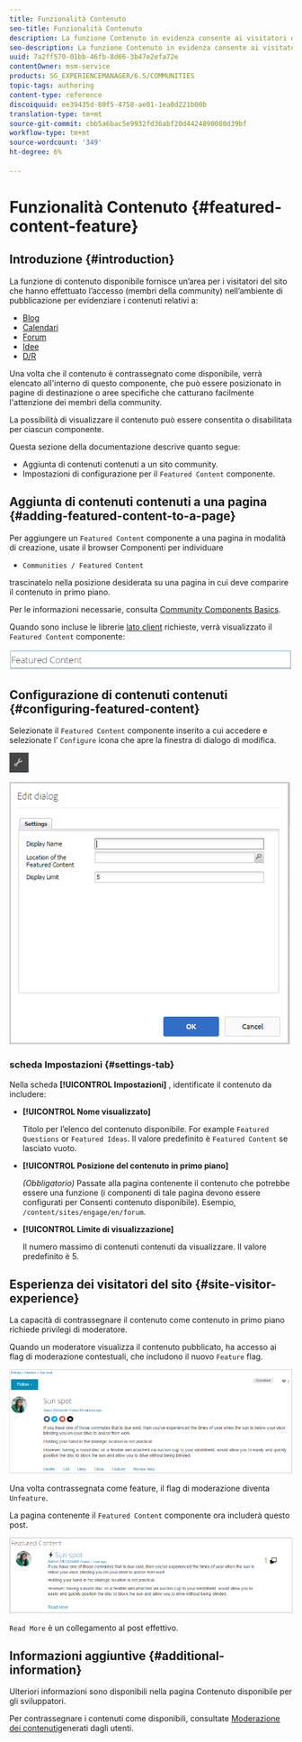 ```yaml
---
title: Funzionalità Contenuto
seo-title: Funzionalità Contenuto
description: La funzione Contenuto in evidenza consente ai visitatori del sito che hanno effettuato l’accesso di evidenziare i contenuti
seo-description: La funzione Contenuto in evidenza consente ai visitatori del sito che hanno effettuato l’accesso di evidenziare i contenuti
uuid: 7a2ff570-01bb-46fb-8d66-3b47e2efa72e
contentOwner: msm-service
products: SG_EXPERIENCEMANAGER/6.5/COMMUNITIES
topic-tags: authoring
content-type: reference
discoiquuid: ee39435d-80f5-4758-ae01-1ea0d221b00b
translation-type: tm+mt
source-git-commit: cbb5a6bac5e9932fd36abf20d4424890080d39bf
workflow-type: tm+mt
source-wordcount: '349'
ht-degree: 6%

---
```



# Funzionalità Contenuto {#featured-content-feature}

## Introduzione {#introduction}

La funzione di contenuto disponibile fornisce un’area per i visitatori del sito che hanno effettuato l’accesso (membri della community) nell’ambiente di pubblicazione per evidenziare i contenuti relativi a:

* [Blog](blog-feature.md)
* [Calendari](calendar.md)
* [Forum](forum.md)
* [Idee](ideation-feature.md)
* [D/R](working-with-qna.md)

Una volta che il contenuto è contrassegnato come disponibile, verrà elencato all&#39;interno di questo componente, che può essere posizionato in pagine di destinazione o aree specifiche che catturano facilmente l&#39;attenzione dei membri della community.

La possibilità di visualizzare il contenuto può essere consentita o disabilitata per ciascun componente.

Questa sezione della documentazione descrive quanto segue:

* Aggiunta di contenuti contenuti a un sito community.
* Impostazioni di configurazione per il `Featured Content` componente.

## Aggiunta di contenuti contenuti a una pagina {#adding-featured-content-to-a-page}

Per aggiungere un `Featured Content` componente a una pagina in modalità di creazione, usate il browser Componenti per individuare

* `Communities / Featured Content`

trascinatelo nella posizione desiderata su una pagina in cui deve comparire il contenuto in primo piano.

Per le informazioni necessarie, consulta [Community Components Basics](basics.md).

Quando sono incluse le librerie [lato client](essentials-featured.md#essentials-for-client-side) richieste, verrà visualizzato il `Featured Content` componente:

![chlimage_1-13](assets/chlimage_1-13.png)

## Configurazione di contenuti contenuti {#configuring-featured-content}

Selezionate il `Featured Content` componente inserito a cui accedere e selezionate l’ `Configure` icona che apre la finestra di dialogo di modifica.

![chlimage_1-14](assets/chlimage_1-14.png)

![chlimage_1-15](assets/chlimage_1-15.png)

### scheda Impostazioni {#settings-tab}

Nella scheda **[!UICONTROL Impostazioni]** , identificate il contenuto da includere:

* **[!UICONTROL Nome visualizzato]**

   Titolo per l’elenco del contenuto disponibile. For example `Featured Questions` or `Featured Ideas`. Il valore predefinito è `Featured Content` se lasciato vuoto.

* **[!UICONTROL Posizione del contenuto in primo piano]**

   *(Obbligatorio)* Passate alla pagina contenente il contenuto che potrebbe essere una funzione (i componenti di tale pagina devono essere configurati per Consenti contenuto disponibile). Esempio, `/content/sites/engage/en/forum`.

* **[!UICONTROL Limite di visualizzazione]**

   Il numero massimo di contenuti contenuti da visualizzare. Il valore predefinito è 5.

## Esperienza dei visitatori del sito {#site-visitor-experience}

La capacità di contrassegnare il contenuto come contenuto in primo piano richiede privilegi di moderatore.

Quando un moderatore visualizza il contenuto pubblicato, ha accesso ai flag di moderazione contestuali, che includono il nuovo `Feature` flag.

![chlimage_1-16](assets/chlimage_1-16.png)

Una volta contrassegnata come feature, il flag di moderazione diventa `Unfeature`.

La pagina contenente il `Featured Content` componente ora includerà questo post.

![chlimage_1-17](assets/chlimage_1-17.png)

`Read More` è un collegamento al post effettivo.

## Informazioni aggiuntive {#additional-information}

Ulteriori informazioni sono disponibili nella pagina Contenuto [](essentials-featured.md) disponibile per gli sviluppatori.

Per contrassegnare i contenuti come disponibili, consultate [Moderazione dei contenuti](moderate-ugc.md)generati dagli utenti.
